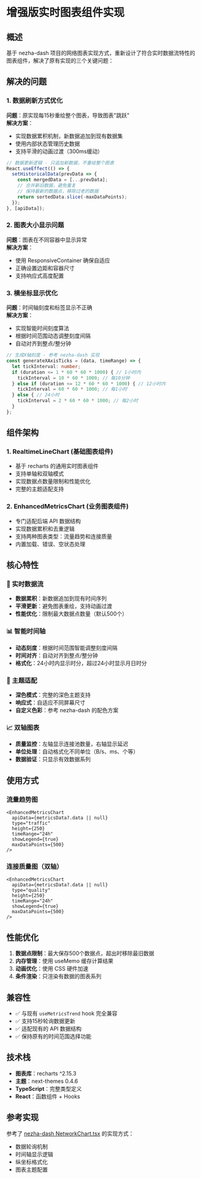 # 增强版实时图表组件实现

## 概述

基于 nezha-dash 项目的网络图表实现方式，重新设计了符合实时数据流特性的图表组件，解决了原有实现的三个关键问题：

## 解决的问题

### 1. 数据刷新方式优化
**问题**：原实现每15秒重绘整个图表，导致图表"跳跃"  
**解决方案**：
- 实现数据累积机制，新数据追加到现有数据集
- 使用内部状态管理历史数据
- 支持平滑的动画过渡（300ms缓动）

```typescript
// 数据更新逻辑 - 只追加新数据，不重绘整个图表
React.useEffect(() => {
  setHistoricalData(prevData => {
    const mergedData = [...prevData];
    // 合并新旧数据，避免重复
    // 保持最新的数据点，移除过老的数据
    return sortedData.slice(-maxDataPoints);
  });
}, [apiData]);
```

### 2. 图表大小显示问题
**问题**：图表在不同容器中显示异常  
**解决方案**：
- 使用 ResponsiveContainer 确保自适应
- 正确设置边距和容器尺寸
- 支持响应式高度配置

### 3. 横坐标显示优化
**问题**：时间轴刻度和标签显示不正确  
**解决方案**：
- 实现智能时间刻度算法
- 根据时间范围动态调整刻度间隔
- 自动对齐到整点/整分钟

```typescript
// 生成X轴刻度 - 参考 nezha-dash 实现
const generateXAxisTicks = (data, timeRange) => {
  let tickInterval: number;
  if (duration <= 1 * 60 * 60 * 1000) { // 1小时内
    tickInterval = 10 * 60 * 1000; // 每10分钟
  } else if (duration <= 12 * 60 * 60 * 1000) { // 12小时内
    tickInterval = 60 * 60 * 1000; // 每1小时
  } else { // 24小时
    tickInterval = 2 * 60 * 60 * 1000; // 每2小时
  }
};
```

## 组件架构

### 1. RealtimeLineChart (基础图表组件)
- 基于 recharts 的通用实时图表组件
- 支持单轴和双轴模式
- 实现数据点数量限制和性能优化
- 完整的主题适配支持

### 2. EnhancedMetricsChart (业务图表组件)  
- 专门适配后端 API 数据结构
- 实现数据累积和去重逻辑
- 支持两种图表类型：流量趋势和连接质量
- 内置加载、错误、空状态处理

## 核心特性

### 🚀 实时数据流
- **数据累积**：新数据追加到现有时间序列
- **平滑更新**：避免图表重绘，支持动画过渡
- **性能优化**：限制最大数据点数量（默认500个）

### 📊 智能时间轴
- **动态刻度**：根据时间范围智能调整刻度间隔
- **时间对齐**：自动对齐到整点/整分钟
- **格式化**：24小时内显示时分，超过24小时显示月日时分

### 🎨 主题适配
- **深色模式**：完整的深色主题支持
- **响应式**：自适应不同屏幕尺寸
- **自定义色彩**：参考 nezha-dash 的配色方案

### 📈 双轴图表
- **质量监控**：左轴显示连接池数量，右轴显示延迟
- **单位处理**：自动格式化不同单位（B/s、ms、个等）
- **数据验证**：只显示有效数据系列

## 使用方式

### 流量趋势图
```tsx
<EnhancedMetricsChart
  apiData={metricsData?.data || null}
  type="traffic"
  height={250}
  timeRange="24h"
  showLegend={true}
  maxDataPoints={500}
/>
```

### 连接质量图（双轴）
```tsx
<EnhancedMetricsChart
  apiData={metricsData?.data || null}
  type="quality"
  height={250}
  timeRange="24h"
  showLegend={true}
  maxDataPoints={500}
/>
```

## 性能优化

1. **数据点限制**：最大保存500个数据点，超出时移除最旧数据
2. **内存管理**：使用 useMemo 缓存计算结果
3. **动画优化**：使用 CSS 硬件加速
4. **条件渲染**：只渲染有数据的图表系列

## 兼容性

- ✅ 与现有 `useMetricsTrend` hook 完全兼容
- ✅ 支持15秒轮询数据更新
- ✅ 适配现有的 API 数据结构
- ✅ 保持原有的时间范围选择功能

## 技术栈

- **图表库**：recharts ^2.15.3
- **主题**：next-themes 0.4.6  
- **TypeScript**：完整类型定义
- **React**：函数组件 + Hooks

## 参考实现

参考了 [nezha-dash NetworkChart.tsx](https://github.com/hamster1963/nezha-dash/blob/484266666dd61bacb027c887436921dad86ed71e/app/(main)/ClientComponents/detail/NetworkChart.tsx) 的实现方式：

- 数据轮询机制
- 时间轴显示逻辑
- 纵坐标格式化
- 图表主题配置

